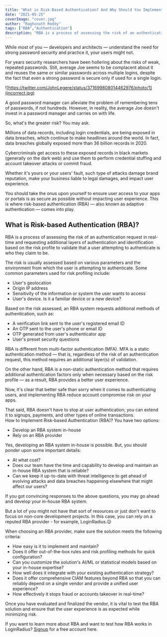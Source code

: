 ```yaml
---
title: "What is Risk-Based Authentication? And Why Should You Implement It?"
date: "2021-05-25"
coverImage: "cover.jpg"
author: "Raghunath Reddy"
tags: ["RBA","Authentication"]
description: "RBA is a process of assessing the risk of an authentication request in real-time and requesting additional layers of authentication and identification based on the risk profile to validate that a user attempting to authenticate is who they claim to be."
---
```


While most of you — developers and architects — understand the need for strong password security and practice it, your users might not. 

For years security researchers have been hollering about the risks of weak, repeated passwords. Still, average Joe seems to be complacent about it and reuses the same or similar passwords across multiple logins, despite the fact that even a strong password is secure only if used for a single login.

![https://twitter.com/JohnLegere/status/371699808014462976/photo/1](incorrect.jpg)

A good password manager can alleviate the problem of remembering tens of passwords, if not hundreds. However, in reality, the average Joe doesn't invest in a password manager and carries on with life. 

So, what's the greater risk? You may ask.

Millions of data records, including login credentials, are being exposed in data breaches, which continue to make headlines around the world. In fact, data breaches globally exposed more than 36 billion records in 2020.

Cybercriminals get access to these exposed records in black markets (generally on the dark web) and use them to perform credential stuffing and account takeover attacks or commit fraud. 

Whether it's yours or your users' fault, such type of attacks damage brand reputation, make your business liable to legal damages, and impact user experience. 

You should take the onus upon yourself to ensure user access to your apps or portals is as secure as possible without impacting user experience. This is where risk-based authentication (RBA) — also known as adaptive authentication — comes into play.  

## What is Risk-based Authentication (RBA)?

RBA is a process of assessing the risk of an authentication request in real-time and requesting additional layers of authentication and identification based on the risk profile to validate that a user attempting to authenticate is who they claim to be. 

The risk is usually assessed based on various parameters and the environment from which the user is attempting to authenticate. Some common parameters used for risk profiling include:

 - User's geolocation
 - Origin IP address 
 - Sensitivity of the information or system the user wants to access
 - User's device. Is it a familiar device or a new device?

Based on the risk assessed, an RBA system requests additional methods of authentication, such as:

- A verification link sent to the user's registered email ID
- An OTP sent to the user's phone or email ID 
- OTP generated from user's authenticator app
- User's preset security questions

RBA is different from multi-factor authentication (MFA). MFA is a static authentication method — that is, regardless of the risk of an authentication request, this method requires an additional layer(s) of validation. 

On the other hand, RBA is a non-static authentication method that requires additional authentication factors only when necessary based on the risk profile — as a result, RBA provides a better user experience. 

Now, it's clear that better safe than sorry when it comes to authenticating users, and implementing RBA reduce account compromise risk on your apps. 

That said, RBA doesn't have to stop at user authentication; you can extend it to signups, payments, and other types of online transactions.  
How to Implement Risk-based Authentication (RBA)?
You have two options:

 - Develop an RBA system in-house
 - Rely on an RBA provider 
 
Yes, developing an RBA system in-house is possible. But, you should ponder upon some important details: 

 - At what cost? 
 - Does our team have the time and capability to develop and maintain an in-house RBA system that is reliable?
 - Can we keep it up-to-date with threat intelligence to get ahead of evolving attacks and data breaches happening elsewhere that might affect our users?

If you got convincing responses to the above questions, you may go ahead and develop your in-house RBA system. 

But a lot of you might not have that sort of resources or just don't want to focus on non-core development projects. In this case, you can rely on a reputed RBA provider - for example, LoginRadius.😉

When choosing an RBA provider, make sure the solution meets the following criteria:

 - How easy is it to implement and maintain?
 - Does it offer out-of-the-box rules and risk profiling methods for quick configuration?
 - Can you customize the solution's AI/ML or statistical models based on your in-house expertise?
 - How well does it integrate with your existing authentication strategy?
 - Does it offer comprehensive CIAM features beyond RBA so that you can reliably depend on a single vendor and provide a unified user experience?
 - How effectively it stops fraud or accounts takeover in real-time?

Once you have evaluated and finalized the vendor, it is vital to test the RBA solution and ensure that the user experience is as expected while minimizing risk.

If you want to learn more about RBA and want to test how RBA works in LoginRadius? [Signup](https://accounts.loginradius.com/auth.aspx?action=register&return_url=https://dashboard.loginradius.com/login) for a free account here. 